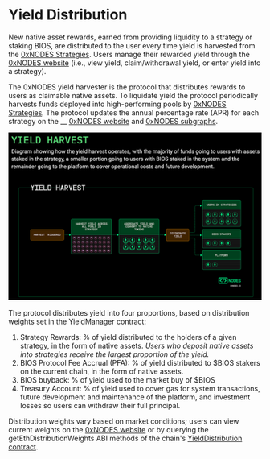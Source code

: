 # Yield Distribution

New native asset rewards, earned from providing liquidity to a strategy or staking BIOS, are distributed to the user every time yield is harvested from the [0xNODES Strategies](native-strategies.md). Users manage their rewarded yield through the [0xNODES website](https://system11.0xnodes.io) (i.e., view yield, claim/withdrawal yield, or enter yield into a strategy).

The 0xNODES yield harvester is the protocol that distributes rewards to users as claimable native assets. To liquidate yield the protocol periodically harvests funds deployed into high-performing pools by [0xNODES Strategies](native-strategies.md)_._ The protocol updates the annual percentage rate (APR) for each strategy on the __ [0xNODES website](https://system11.0xnodes.io) and [0xNODES subgraphs](../subgraphs/0xnodes-subgraphs.md).

![](<../.gitbook/assets/yield harvest.png>)

The protocol distributes yield into four proportions, based on distribution weights set in the YieldManager contract:

1. Strategy Rewards: % of yield distributed to the holders of a given strategy, in the form of native assets. _Users who deposit native assets into strategies receive the largest proportion of the yield._
2. BIOS Protocol Fee Accrual (PFA): % of yield distributed to $BIOS stakers on the current chain, in the form of native assets.
3. BIOS buyback: % of yield used to the market buy of $BIOS&#x20;
4. Treasury Account: % of yield used to cover gas for system transactions, future development and maintenance of the platform, and investment losses so users can withdraw their full principal.

Distribution weights vary based on market conditions; users can view current weights on the [0xNODES website](https://system11.0xnodes.io) or by querying the getEthDistributionWeights ABI methods of the chain's [YieldDistribution contract](../contracts/other-contracts.md).
